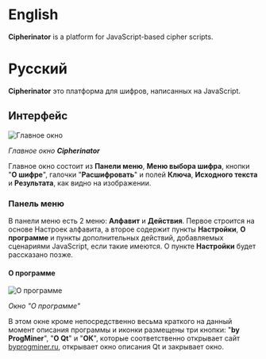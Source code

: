 # English
**Cipherinator** is a platform for JavaScript-based cipher scripts.

# Русский
**Cipherinator** это платформа для шифров, написанных на JavaScript.
## Интерфейс
![Главное окно](http://byprogminer.ru/Cipherinator/main.png)

*Главное окно **Cipherinator***

Главное окно состоит из **Панели меню**, **Меню выбора шифра**, кнопки "**О шифре**", галочки "**Расшифровать**" и полей **Ключа**, **Исходного текста** и **Результата**, как видно на изображении.
### Панель меню
В панели меню есть 2 меню: **Алфавит** и **Действия**. Первое строится на основе Настроек алфавита, а второе содержит пункты **Настройки**, **О программе** и пункты дополнительных действий, добавляемых сценариями JavaScript, если такие имеются. О пункте **Настройки** будет рассказано позже.
#### О программе
![О программе](http://byprogminer.ru/Cipherinator/about.png)

*Окно "О программе"*

В этом окне кроме непосредственно весьма краткого на данный момент описания программы и иконки размещены три кнопки: "**by ProgMiner**", "**О Qt**" и "**ОК**", которые соответственно открывает сайт [byprogminer.ru](http://byprogminer.ru/), открывает окно описания Qt и закрывает окно.

